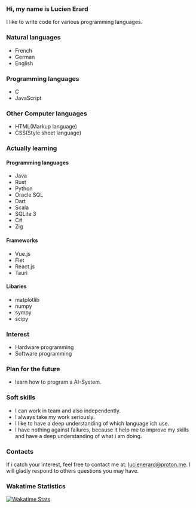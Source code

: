 ### Hi, my name is Lucien Erard
I like to write code for various programming languages.

### Natural languages
- French
- German
- English
  
### Programming languages
- C
- JavaScript

### Other Computer languages
- HTML(Markup language)
- CSS(Style sheet language)

### Actually learning

#### Programming languages
- Java
- Rust
- Python
- Oracle SQL
- Dart
- Scala
- SQLite 3 
- C#
- Zig

#### Frameworks
- Vue.js
- Flet
- React.js
- Tauri

#### Libaries
- matplotlib
- numpy
- sympy
- scipy

### Interest
- Hardware programming
- Software programming

### Plan for the future
- learn how to program a AI-System.

### Soft skills 
- I can work in team and also independently.
- I always take my work seriously.
- I like to have a deep understanding of which language ich use.
- I have nothing against failures, because it help me to improve my skills and have a deep understanding of what i am doing.

### Contacts
If i catch your interest, feel free to contact me at: lucienerard@proton.me.
I will gladly respond to others questions you may have.

### Wakatime Statistics
[![Wakatime Stats](https://github-readme-stats.vercel.app/api/wakatime?username=erardlucien&theme=white&hide=properties,yaml,text,jshell,batchfile,json,git+config,gitignore+file,IDEA_MODULE,CLASS,CSV,PHP&langs_count=15)](https://wakatime.com/@erardlucien)
